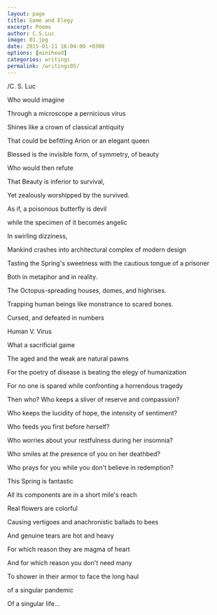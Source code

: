 ```yaml
---
layout: page
title: Game and Elegy
excerpt: Poems
author: C.S.Luc
image: 01.jpg
date: 2015-01-11 16:04:00 +0300
options: [minihead]
categories: writings
permalink: /writings05/
---
```


/C. S. Luc

Who would imagine

Through a microscope a pernicious virus

Shines like a crown of classical antiquity

That could be befitting Arion or an elegant queen 

Blessed is the invisible form, of symmetry, of beauty

 

Who would then refute

That Beauty is inferior to survival,

Yet zealously worshipped by the survived.

As if, a poisonous butterfly is devil

while the specimen of it becomes angelic

 

In swirling dizziness,

Mankind crashes into architectural complex of modern design

Tasting the Spring's sweetness with the cautious tongue of a prisoner

Both in metaphor and in reality.

The Octopus-spreading houses, domes, and highrises.

Trapping human beings like monstrance to scared bones.

 

Cursed, and defeated in numbers

Human V. Virus

What a sacrificial game

The aged and the weak are natural pawns

For the poetry of disease is beating the elegy of humanization

For no one is spared while confronting a horrendous tragedy

 

Then who? Who keeps a sliver of reserve and compassion?

Who keeps the lucidity of hope, the intensity of sentiment?

Who feeds you first before herself?

Who worries about your restfulness during her insomnia?

Who smiles at the presence of you on her deathbed?

Who prays for you while you don't believe in redemption?

 

This Spring is fantastic

All its components are in a short mile's reach 

Real flowers are colorful

Causing vertigoes and anachronistic ballads to bees

And genuine tears are hot and heavy

For which reason they are magma of heart

And for which reason you don't need many 

To shower in their armor to face the long haul

of a singular pandemic

Of a singular life...